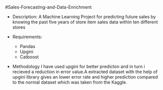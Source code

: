 #Sales-Forecasting-and-Data-Enrichment

* Description:
       A Machine Learning Project for predicting future sales by knowing the past five years of store item sales data within ten different stores
  
* Requirements: 
    
    * Pandas
    * Upgini
    * Catboost
    
 * Methodology
    I have used upgini for better predicton and in turn i recieved a reduction in error value.A extracted dataset with the help of upgini library gives an lower error rate and higher prediction compared to the normal dataset which was taken from the Kaggle.
    

